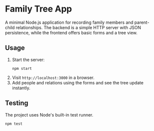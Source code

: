# Family Tree App

A minimal Node.js application for recording family members and parent-child relationships. The backend is a simple HTTP server with JSON persistence, while the frontend offers basic forms and a tree view.

## Usage

1. Start the server:
   ```
   npm start
   ```
2. Visit `http://localhost:3000` in a browser.
3. Add people and relations using the forms and see the tree update instantly.

## Testing

The project uses Node's built-in test runner.

```
npm test
```
